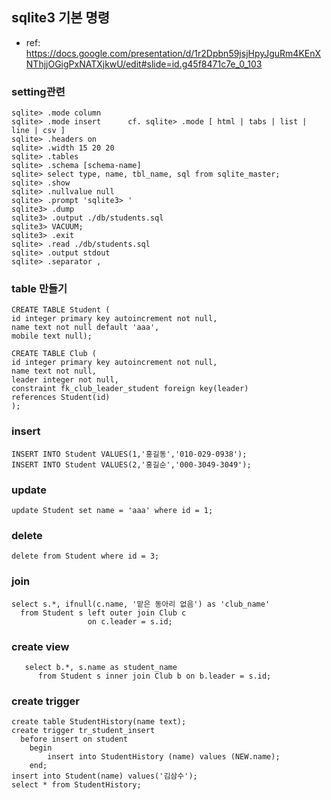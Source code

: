 ## sqlite3 기본 명령
* ref: https://docs.google.com/presentation/d/1r2Dpbn59jsjHpyJguRm4KEnXNThjjOGigPxNATXjkwU/edit#slide=id.g45f8471c7e_0_103
### setting관련
```
sqlite> .mode column         
sqlite> .mode insert      cf. sqlite> .mode [ html | tabs | list | line | csv ]
sqlite> .headers on
sqlite> .width 15 20 20
sqlite> .tables
sqlite> .schema [schema-name]
sqlite> select type, name, tbl_name, sql from sqlite_master;
sqlite> .show
sqlite> .nullvalue null
sqlite> .prompt 'sqlite3> '
sqlite3> .dump
sqlite3> .output ./db/students.sql
sqlite3> VACUUM;
sqlite3> .exit
sqlite> .read ./db/students.sql
sqlite> .output stdout
sqlite> .separator ,
```

### table 만들기
```
CREATE TABLE Student (
id integer primary key autoincrement not null,
name text not null default 'aaa',
mobile text null);
```
```
CREATE TABLE Club (
id integer primary key autoincrement not null,
name text not null,
leader integer not null,
constraint fk_club_leader_student foreign key(leader)
references Student(id)
);
```
### insert 
```
INSERT INTO Student VALUES(1,'홍길동','010-029-0938');
INSERT INTO Student VALUES(2,'홍길순','000-3049-3049');
```
### update
```
update Student set name = 'aaa' where id = 1;
```
### delete
```
delete from Student where id = 3;
```
### join
```
select s.*, ifnull(c.name, '맡은 동아리 없음') as 'club_name'
  from Student s left outer join Club c
	             on c.leader = s.id;
```
### create view 
```create view v_club_student AS
   select b.*, s.name as student_name
	  from Student s inner join Club b on b.leader = s.id;
```
### create trigger 
```
create table StudentHistory(name text);
create trigger tr_student_insert
  before insert on student
	begin
		insert into StudentHistory (name) values (NEW.name); 
	end;
insert into Student(name) values('김삼수');
select * from StudentHistory;

```
